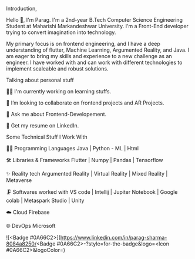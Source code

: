 Introduction,

Hello 👋, I'm Parag. I'm a 2nd-year B.Tech Computer Science Engineering Student at Maharishi Markandeshwar University. I'm a Front-End developer trying to convert imagination into technology.

My primary focus is on frontend engineering, and I have a deep understanding of flutter, Machine Learning, Argumented Reality, and Java. I am eager to bring my skills and experience to a new challenge as an engineer. I have worked with and can work with different technologies to implement scaleable and robust solutions.

Talking about personal stuff

👨‍💻 I'm currently working on learning stuffs.

👯 I’m looking to collaborate on frontend projects and AR Projects.

💬 Ask me about Frontend-Developement.

📄 Get my resume on LinkedIn.


Some Technical Stuff I Work With

👨‍💻 Programming Languages 
      Java | Python - ML | Html

🛠️ Libraries & Frameworks 
      Flutter | Numpy | Pandas | Tensorflow

✨ Reality tech 
      Argumented Reality | Virtual Reality | Mixed Reality | Metaverse

🗜 Softwares worked with
      VS code | Intellij | Jupiter Notebook | Google colab | Metaspark Studio | Unity 

☁️ Cloud 
      Firebase

🌐 DevOps 
      Microsoft

![<Badge #0A66C2>](https://www.linkedin.com/in/parag-sharma-8084a8250/<Badge #0A66C2>-<Background Blue>?style=for-the-badge&logo=<Icon #0A66C2>&logoColor=<Logo Black>)

